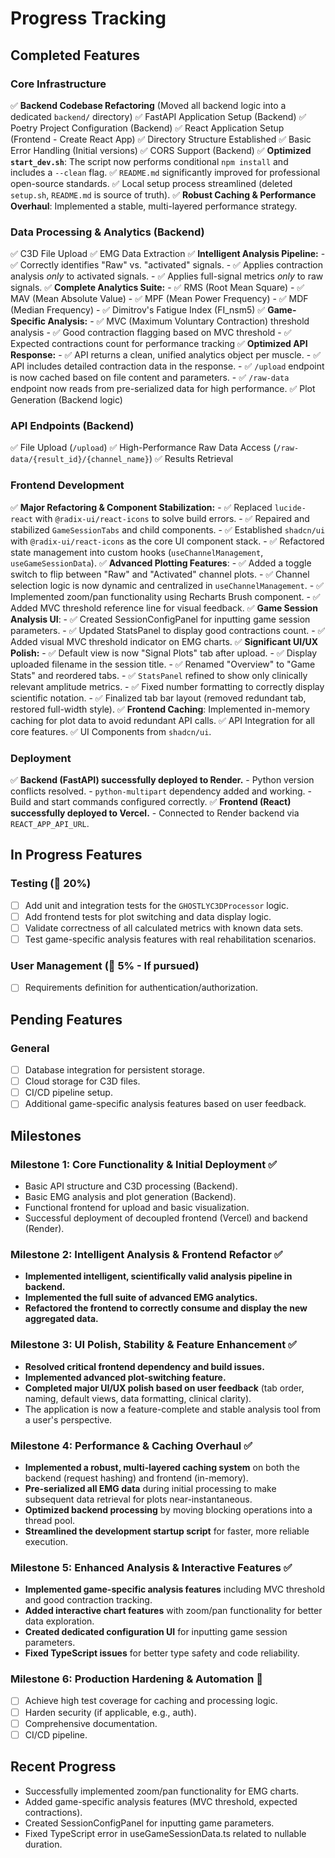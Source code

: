 # Progress Tracking

## Completed Features

### Core Infrastructure
✅ **Backend Codebase Refactoring** (Moved all backend logic into a dedicated `backend/` directory)
✅ FastAPI Application Setup (Backend)
✅ Poetry Project Configuration (Backend)
✅ React Application Setup (Frontend - Create React App)
✅ Directory Structure Established
✅ Basic Error Handling (Initial versions)
✅ CORS Support (Backend)
✅ **Optimized `start_dev.sh`**: The script now performs conditional `npm install` and includes a `--clean` flag.
✅ `README.md` significantly improved for professional open-source standards.
✅ Local setup process streamlined (deleted `setup.sh`, `README.md` is source of truth).
✅ **Robust Caching & Performance Overhaul**: Implemented a stable, multi-layered performance strategy.

### Data Processing & Analytics (Backend)
✅ C3D File Upload
✅ EMG Data Extraction
✅ **Intelligent Analysis Pipeline:**
    - ✅ Correctly identifies "Raw" vs. "activated" signals.
    - ✅ Applies contraction analysis *only* to activated signals.
    - ✅ Applies full-signal metrics *only* to raw signals.
✅ **Complete Analytics Suite:**
    - ✅ RMS (Root Mean Square)
    - ✅ MAV (Mean Absolute Value)
    - ✅ MPF (Mean Power Frequency)
    - ✅ MDF (Median Frequency)
    - ✅ Dimitrov's Fatigue Index (FI_nsm5)
✅ **Game-Specific Analysis:**
    - ✅ MVC (Maximum Voluntary Contraction) threshold analysis
    - ✅ Good contraction flagging based on MVC threshold
    - ✅ Expected contractions count for performance tracking
✅ **Optimized API Response:**
    - ✅ API returns a clean, unified analytics object per muscle.
    - ✅ API includes detailed contraction data in the response.
    - ✅ `/upload` endpoint is now cached based on file content and parameters.
    - ✅ `/raw-data` endpoint now reads from pre-serialized data for high performance.
✅ Plot Generation (Backend logic)

### API Endpoints (Backend)
✅ File Upload (`/upload`)
✅ High-Performance Raw Data Access (`/raw-data/{result_id}/{channel_name}`)
✅ Results Retrieval

### Frontend Development
✅ **Major Refactoring & Component Stabilization:**
    - ✅ Replaced `lucide-react` with `@radix-ui/react-icons` to solve build errors.
    - ✅ Repaired and stabilized `GameSessionTabs` and child components.
    - ✅ Established `shadcn/ui` with `@radix-ui/react-icons` as the core UI component stack.
    - ✅ Refactored state management into custom hooks (`useChannelManagement`, `useGameSessionData`).
✅ **Advanced Plotting Features**:
    - ✅ Added a toggle switch to flip between "Raw" and "Activated" channel plots.
    - ✅ Channel selection logic is now dynamic and centralized in `useChannelManagement`.
    - ✅ Implemented zoom/pan functionality using Recharts Brush component.
    - ✅ Added MVC threshold reference line for visual feedback.
✅ **Game Session Analysis UI**:
    - ✅ Created SessionConfigPanel for inputting game session parameters.
    - ✅ Updated StatsPanel to display good contractions count.
    - ✅ Added visual MVC threshold indicator on EMG charts.
✅ **Significant UI/UX Polish:**
    - ✅ Default view is now "Signal Plots" tab after upload.
    - ✅ Display uploaded filename in the session title.
    - ✅ Renamed "Overview" to "Game Stats" and reordered tabs.
    - ✅ `StatsPanel` refined to show only clinically relevant amplitude metrics.
    - ✅ Fixed number formatting to correctly display scientific notation.
    - ✅ Finalized tab bar layout (removed redundant tab, restored full-width style).
✅ **Frontend Caching**: Implemented in-memory caching for plot data to avoid redundant API calls.
✅ API Integration for all core features.
✅ UI Components from `shadcn/ui`.

### Deployment
✅ **Backend (FastAPI) successfully deployed to Render.**
    - Python version conflicts resolved.
    - `python-multipart` dependency added and working.
    - Build and start commands configured correctly.
✅ **Frontend (React) successfully deployed to Vercel.**
    - Connected to Render backend via `REACT_APP_API_URL`.

## In Progress Features

### Testing (🚧 20%)
- [ ] Add unit and integration tests for the `GHOSTLYC3DProcessor` logic.
- [ ] Add frontend tests for plot switching and data display logic.
- [ ] Validate correctness of all calculated metrics with known data sets.
- [ ] Test game-specific analysis features with real rehabilitation scenarios.

### User Management (🚧 5% - If pursued)
- [ ] Requirements definition for authentication/authorization.

## Pending Features

### General
- [ ] Database integration for persistent storage.
- [ ] Cloud storage for C3D files.
- [ ] CI/CD pipeline setup.
- [ ] Additional game-specific analysis features based on user feedback.

## Milestones

### Milestone 1: Core Functionality & Initial Deployment ✅
- Basic API structure and C3D processing (Backend).
- Basic EMG analysis and plot generation (Backend).
- Functional frontend for upload and basic visualization.
- Successful deployment of decoupled frontend (Vercel) and backend (Render).

### Milestone 2: Intelligent Analysis & Frontend Refactor ✅
- **Implemented intelligent, scientifically valid analysis pipeline in backend.**
- **Implemented the full suite of advanced EMG analytics.**
- **Refactored the frontend to correctly consume and display the new aggregated data.**

### Milestone 3: UI Polish, Stability & Feature Enhancement ✅
- **Resolved critical frontend dependency and build issues.**
- **Implemented advanced plot-switching feature.**
- **Completed major UI/UX polish based on user feedback** (tab order, naming, default views, data formatting, clinical clarity).
- The application is now a feature-complete and stable analysis tool from a user's perspective.

### Milestone 4: Performance & Caching Overhaul ✅
- **Implemented a robust, multi-layered caching system** on both the backend (request hashing) and frontend (in-memory).
- **Pre-serialized all EMG data** during initial processing to make subsequent data retrieval for plots near-instantaneous.
- **Optimized backend processing** by moving blocking operations into a thread pool.
- **Streamlined the development startup script** for faster, more reliable execution.

### Milestone 5: Enhanced Analysis & Interactive Features ✅
- **Implemented game-specific analysis features** including MVC threshold and good contraction tracking.
- **Added interactive chart features** with zoom/pan functionality for better data exploration.
- **Created dedicated configuration UI** for inputting game session parameters.
- **Fixed TypeScript issues** for better type safety and code reliability.

### Milestone 6: Production Hardening & Automation 🚧
- [ ] Achieve high test coverage for caching and processing logic.
- [ ] Harden security (if applicable, e.g., auth).
- [ ] Comprehensive documentation.
- [ ] CI/CD pipeline.

## Recent Progress
- Successfully implemented zoom/pan functionality for EMG charts.
- Added game-specific analysis features (MVC threshold, expected contractions).
- Created SessionConfigPanel for inputting game parameters.
- Fixed TypeScript error in useGameSessionData.ts related to nullable duration.